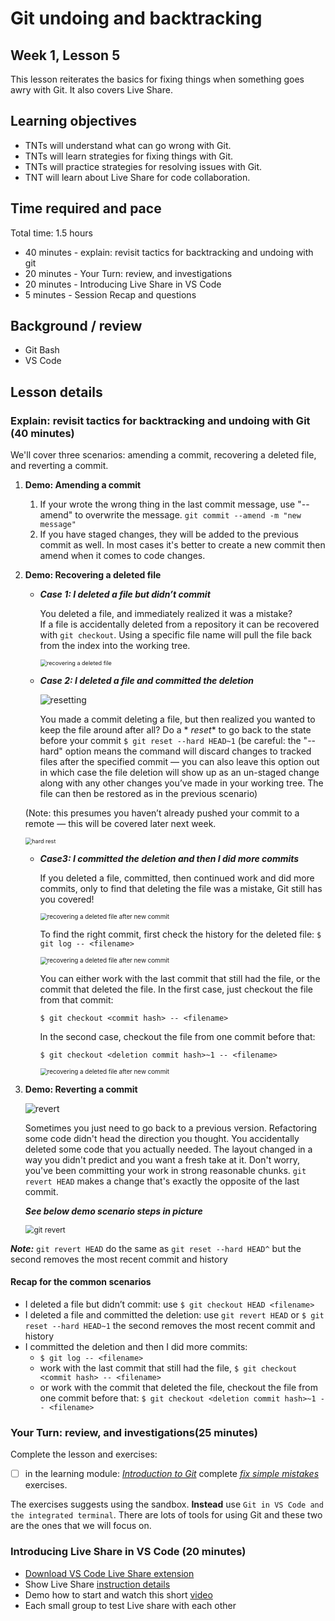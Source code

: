 # Git undoing and backtracking

## Week 1, Lesson 5

This lesson reiterates the basics for fixing things when something goes awry with Git. It also covers Live Share.

## Learning objectives

* TNTs will understand what can go wrong with Git.
* TNTs will learn strategies for fixing things with Git.
* TNTs will practice strategies for resolving issues with Git.
* TNT will learn about Live Share for code collaboration.

## Time required and pace

Total time: 1.5 hours

* 40 minutes - explain: revisit tactics for backtracking and undoing with git
* 20 minutes - Your Turn: review, and investigations
* 20 minutes - Introducing Live Share in VS Code
* 5 minutes - Session Recap and questions

## Background / review

* Git Bash
* VS Code

## Lesson details

### Explain: revisit tactics for backtracking and undoing with Git (40 minutes)

We'll cover three scenarios: amending a commit, recovering a deleted file, and reverting a commit.

1. **Demo: Amending a commit**
    1. If your wrote the wrong thing in the last commit message, use "--amend" to overwrite the message. `git commit --amend -m "new message"`
    2. If you have staged changes, they will be added to the previous commit as well. In most cases it's better to create a new commit then amend when it comes to code changes.

2. **Demo: Recovering a deleted file**
    * ***Case 1: I deleted a file but didn’t commit***
  
      You deleted a file, and immediately realized it was a mistake?  
      If a file is accidentally deleted from a repository it can be recovered with `git checkout`. Using a specific file name will pull the file back from the index into the working tree.

      <img src="https://github.com/tnt-summer-academy/Curriculum-2022/tree/main/Week%201/images/[ENG1.5]recovering-a-deleted-file.png" alt="recovering a deleted file" style="zoom:65%;" />


    * ***Case 2: I deleted a file and committed the deletion***
    
        ![resetting](https://github.com/tnt-summer-academy/Curriculum/blob/main/Week%201/images/[ENG1.5]-resetting.png)
    
        You made a commit deleting a file, but then realized you wanted to keep the file around after all? 
        Do a * *reset** to go back to the state before your commit `$ git reset --hard HEAD~1` (be careful: the "--hard" option means the command will discard changes to tracked files after the specified commit — you can also leave this option out in which case the file deletion will show up as an un-staged change along with any other changes you’ve made in your working tree. The file can then be restored as in the previous scenario)

    (Note: this presumes you haven’t already pushed your commit to a remote — this will be covered later next week.
    
    <img src="https://github.com/tnt-summer-academy/Curriculum-2022/tree/main/Week%201/images/[ENG1.5]recovering-a-deleted-file-aftercommit.png" alt="hard rest" style="zoom:65%;" />
    
    * ***Case3: I committed the deletion and then I did more commits***
  
      If you deleted a file, committed, then continued work and did more commits, only to find that deleting the file was a mistake, Git still has you covered! 
      
      <img src="https://github.com/tnt-summer-academy/Curriculum-2022/tree/main/Week%201/images/[ENG1.5]recover-deleted-after-newcommit-p1.png" alt="recovering a deleted file after new commit" style="zoom:70%;" />
      
      To find the right commit, first check the history for the deleted file: `$ git log -- <filename>` 
    
      <img src="https://github.com/tnt-summer-academy/Curriculum-2022/tree/main/Week%201/images/[ENG1.5]-hash-for-needed-file.png" alt="recovering a deleted file after new commit" style="zoom:70%;" />
    
      You can either work with the last commit that still had the file, or the commit that deleted the file. In the first case, just checkout the file from that commit: 
    
      `$ git checkout <commit hash> -- <filename>`
    
      In the second case, checkout the file from one commit before that:
    
      `$ git checkout <deletion commit hash>~1 -- <filename>`
    
      <img src="https://github.com/tnt-summer-academy/Curriculum-2022/tree/main/Week%201/images/[ENG1.5]recover-deleted-after-newcommit-p2.png" alt="recovering a deleted file after new commit" style="zoom:70%;" />

3. **Demo: Reverting a commit**

   ![revert](https://github.com/tnt-summer-academy/Curriculum/blob/main/Week%201/images/[ENG1.5]-revert.png)

    Sometimes you just need to go back to a previous version. Refactoring some code didn't head the direction you thought. You accidentally deleted some code that you actually needed. The layout changed in a way you didn't predict and you want a fresh take at it. Don't worry, you've been committing your work in strong reasonable chunks.
    `git revert HEAD` makes a change that's exactly the opposite of the last commit.

    ***See below demo scenario steps in picture***

    <img src="https://github.com/tnt-summer-academy/Curriculum-2022/tree/main/Week%201/images/[ENG1.5]gitRevert.png" alt="git revert" style="zoom:85%;" /> 

***Note:*** `git revert HEAD` do the same as `git reset --hard HEAD^` but the second removes the most recent commit and history

#### Recap for the common scenarios

* I deleted a file but didn’t commit: use `$ git checkout HEAD <filename>`
* I deleted a file and committed the deletion: use `git revert HEAD` or `$ git reset --hard HEAD~1` the second removes the most recent commit and history
* I committed the deletion and then I did more commits: 
  * `$ git log -- <filename>` 
  * work with the last commit that still had the file, `$ git checkout <commit hash> -- <filename>`
  * or work with the commit that deleted the file, checkout the file from one commit before that: `$ git checkout <deletion commit hash>~1 -- <filename>`

### Your Turn: review, and investigations(25 minutes)

Complete the lesson and exercises: 
* [ ] in the learning module: [_Introduction to Git_](https://docs.microsoft.com/en-us/learn/modules/intro-to-git/) complete [_fix simple mistakes_](https://docs.microsoft.com/en-us/learn/modules/intro-to-git/6-fix-simple-mistakes) exercises.

The exercises suggests using the sandbox. **Instead** use `Git in VS Code and the integrated terminal`. There are lots of tools for using Git and these two are the ones that we will focus on.

### Introducing Live Share in VS Code (20 minutes)

* [Download VS Code Live Share extension](https://marketplace.visualstudio.com/items?itemName=MS-vsliveshare.vsliveshare-pack)
* Show Live Share [instruction details](https://github.com/tnt-summer-academy/Curriculum/blob/main/Reference/VSCode_Live_Share.md)
* Demo how to start and watch this short [video](https://www.youtube.com/watch?v=9QXwSg9-2qQ&feature=emb_title)
* Each small group to test Live share with each other
